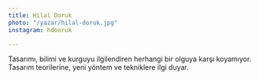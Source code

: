 ```yaml
---
title: Hilal Doruk
photo: "/yazar/hilal-doruk.jpg"
instagram: hdooruk

---
```

Tasarımı, bilimi ve kurguyu ilgilendiren herhangi bir olguya karşı koyamıyor. Tasarım teorilerine, yeni yöntem ve tekniklere ilgi duyar.